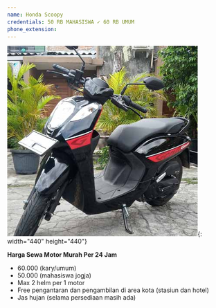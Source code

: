 ```yaml
---
name: Honda Scoopy
credentials: 50 RB MAHASISWA ✓ 60 RB UMUM
phone_extension:
---
```


![](/uploads/scoopy.jpg){: width="440" height="440"}

**Harga Sewa Motor Murah Per 24 Jam**

* 60\.000 (kary/umum)
* 50\.000 (mahasiswa jogja)
* Max 2 helm per 1 motor
* Free pengantaran dan pengambilan di area kota (stasiun dan hotel)
* Jas hujan (selama persediaan masih ada)